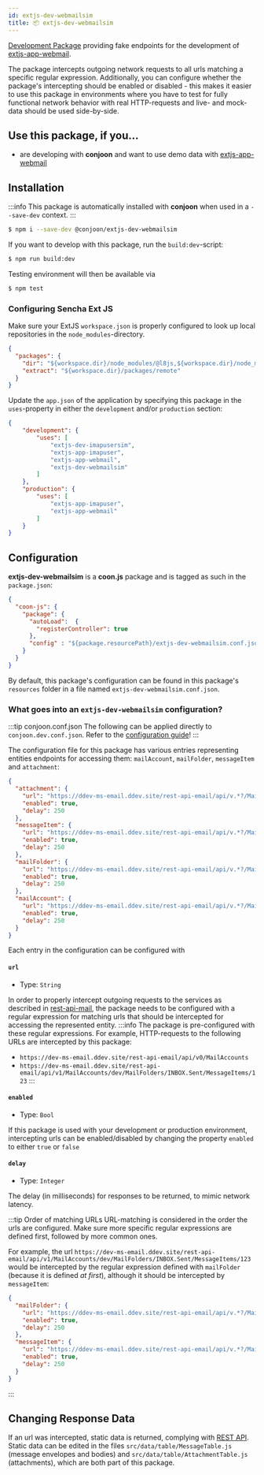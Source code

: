 ```yaml
---
id: extjs-dev-webmailsim
title: 📦 extjs-dev-webmailsim
---
```


[Development Package](/docs/packages/overview#development-packages) providing fake endpoints for the development of [extjs-app-webmail](./extjs-app-webmail).

The package intercepts outgoing network requests to all urls matching a specific regular expression. Additionally, you can configure whether the package's intercepting should be enabled or disabled - this makes it easier to use this package in environments where you have to test for fully functional network behavior with real HTTP-requests and live- and mock-data should be used side-by-side.

## Use this package, if you...
- are developing with **conjoon** and want to use demo data with [extjs-app-webmail](./extjs-app-webmail)

## Installation

:::info
This package is automatically installed with **conjoon** when used in a `--save-dev` context.
:::

```bash
$ npm i --save-dev @conjoon/extjs-dev-webmailsim
```

If you want to develop with this package, run the `build:dev`-script:
```bash
$ npm run build:dev
```
Testing environment will then be available via

```bash
$ npm test
```

### Configuring Sencha Ext JS
Make sure your ExtJS `workspace.json` is properly configured to look up local repositories in the `node_modules`-directory.

```json title=workspace.json
{
  "packages": {
    "dir": "${workspace.dir}/node_modules/@l8js,${workspace.dir}/node_modules/@conjoon,...",
    "extract": "${workspace.dir}/packages/remote"
  }
}
```

Update the `app.json` of the application by specifying this package in the `uses`-property in
either the `development` and/or `production` section:


```json title=app.json
{
    "development": {
        "uses": [
            "extjs-dev-imapusersim",
            "extjs-app-imapuser",
            "extjs-app-webmail",
            "extjs-dev-webmailsim"
        ]
    },
    "production": {
        "uses": [
            "extjs-app-imapuser",
            "extjs-app-webmail"
        ]
    }
}
```

## Configuration

**extjs-dev-webmailsim** is a **coon.js** package and is tagged as such in the
`package.json`:

```json
{
  "coon-js": {
    "package": {
      "autoLoad":  {
        "registerController": true
      },
      "config" : "${package.resourcePath}/extjs-dev-webmailsim.conf.json"
    }
  }
}
```

By default, this package's configuration can be found in this package's `resources` folder
in a file named `extjs-dev-webmailsim.conf.json`.

### What goes into an `extjs-dev-webmailsim` configuration?

:::tip conjoon.conf.json
The following can be applied directly to `conjoon.dev.conf.json`. Refer to the [configuration guide](/docs/configuration#package-configurations)!
:::

The configuration file for this package has various entries representing entities endpoints for accessing them:
`mailAccount`, `mailFolder`, `messageItem` and `attachment`:

```json
{
  "attachment": {
    "url": "https://ddev-ms-email.ddev.site/rest-api-email/api/v.*?/MailAccounts/(.+)/MailFolders/(.+)/MessageItems/(.+)/Attachments(/.*)?",
    "enabled": true,
    "delay": 250
  },
  "messageItem": {
    "url": "https://ddev-ms-email.ddev.site/rest-api-email/api/v.*?/MailAccounts/(.+)/MailFolders/(.+)/MessageItems(/.*)?",
    "enabled": true,
    "delay": 250
  },
  "mailFolder": {
    "url": "https://ddev-ms-email.ddev.site/rest-api-email/api/v.*?/MailAccounts/(.+)/MailFolders(/.*)?",
    "enabled": true,
    "delay": 250
  },
  "mailAccount": {
    "url": "https://ddev-ms-email.ddev.site/rest-api-email/api/v.*?/MailAccounts(/d+)?",
    "enabled": true,
    "delay": 250
  }
}
```
Each entry in the configuration can be configured with

#### `url`
- Type: `String`

In order to properly intercept outgoing requests to the services as described in [rest-api-mail](/docs/rest-api/rest-api-email), the package needs to be configured with a regular expression for matching urls that should be intercepted for accessing the represented entity.
:::info
The package is pre-configured with these regular expressions. For example, HTTP-requests to the following URLs are intercepted by this package:
- `https://dev-ms-email.ddev.site/rest-api-email/api/v0/MailAccounts`
- `https://dev-ms-email.ddev.site/rest-api-email/api/v1/MailAccounts/dev/MailFolders/INBOX.Sent/MessageItems/123`
:::

#### `enabled`
- Type: `Bool`

If this package is used with your development or production environment, intercepting urls can be enabled/disabled by changing the property `enabled` to either `true` or `false`

#### `delay`
- Type: `Integer`

The delay (in milliseconds) for responses to be returned, to mimic network latency.

:::tip Order of matching URLs
URL-matching is considered in the order the urls are configured. Make sure more specific regular expressions are defined first, followed by more common ones.

For example, the url `https://dev-ms-email.ddev.site/rest-api-email/api/v1/MailAccounts/dev/MailFolders/INBOX.Sent/MessageItems/123`
would be intercepted by the regular expression defined with `mailFolder` (because it is defined _at first_), although it should be intercepted by `messageItem`:

```json
{
  "mailFolder": {
    "url": "https://ddev-ms-email.ddev.site/rest-api-email/api/v.*?/MailAccounts/(.+)/MailFolders(/.*)?",
    "enabled": true,
    "delay": 250
  },
  "messageItem": {
    "url": "https://ddev-ms-email.ddev.site/rest-api-email/api/v.*?/MailAccounts/(.+)/MailFolders/(.+)/MessageItems(/.*)?",
    "enabled": true,
    "delay": 250
  }
}  
```
:::

## Changing Response Data
If an url was intercepted, static data is returned, complying with [REST API](/docs/rest-api/rest-api-email). Static data can be edited in the files `src/data/table/MessageTable.js` (message envelopes and bodies) and `src/data/table/AttachmentTable.js` (attachments), which are both part of this package.
